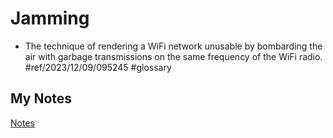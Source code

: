 # Jamming
- The technique of rendering a WiFi network unusable by bombarding the air with garbage transmissions on the same frequency of the WiFi radio. #ref/2023/12/09/095245 #glossary 
## My Notes
[Notes](mynotes/jamming-notes.md)
